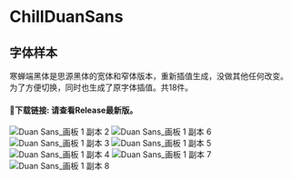 # ChillDuanSans
## 字体样本
寒蝉端黑体是思源黑体的宽体和窄体版本，重新插值生成，没做其他任何改变。<br>
为了方便切换，同时也生成了原字体插值。共18件。<br>
#### 🔗下载链接: 请查看Release最新版。
![Duan Sans_画板 1 副本 2](https://github.com/user-attachments/assets/7bf0e033-dd95-4e19-b712-92d959a89361)
![Duan Sans_画板 1 副本 6](https://github.com/user-attachments/assets/5aac81e0-9eab-4485-b94b-dd1394a4cc5a)
![Duan Sans_画板 1 副本 3](https://github.com/user-attachments/assets/14930b96-0329-46f2-9a16-3ec85218418b)
![Duan Sans_画板 1 副本 5](https://github.com/user-attachments/assets/9a47e1e4-398c-4fb2-ad75-3fb7d5127da4)
![Duan Sans_画板 1 副本 4](https://github.com/user-attachments/assets/b5258211-d442-459f-aced-68c61aa85ded)
![Duan Sans_画板 1 副本 7](https://github.com/user-attachments/assets/1ccd2aa8-cf3c-43e8-940f-a0dd70dd62bf)
![Duan Sans_画板 1 副本 8](https://github.com/user-attachments/assets/82f01761-99a5-4c7c-8918-1adc2cf9bd48)

